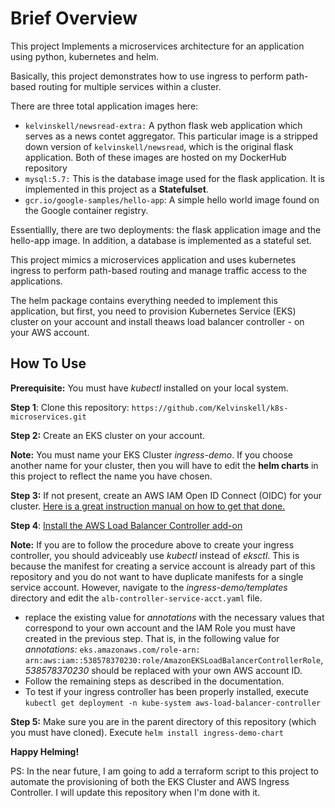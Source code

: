 # Brief Overview
This project Implements a microservices architecture for an application using python, kubernetes and helm.

Basically, this project demonstrates how to use ingress to perform path-based routing for multiple services within a cluster.  
 
There are three total application images here:
 - `kelvinskell/newsread-extra:` A python flask web application which serves as a news contet aggregator. This particular image is a stripped down version of `kelvinskell/newsread`, which is the original flask application. Both of these images are hosted on my DockerHub repository
 - `mysql:5.7:` This is the database image used for the flask application. It is implemented in this project as a **Statefulset**.
 - `gcr.io/google-samples/hello-app`: A simple hello world image found on the Google container registry.

Essentiallly, there are two deployments: the flask application image and the hello-app image. In addition, a database is implemented as a stateful set.

This project mimics a microservices application and uses kubernetes ingress to perform path-based routing and manage traffic access to the applications.

The helm package contains everything needed to implement this application, but first, you need to provision  Kubernetes Service (EKS) cluster on your account and install theaws load balancer controller - on your AWS account.

## How To Use
**Prerequisite:** You must have *kubectl* installed on your local system.

**Step 1**: Clone this repository: `https://github.com/Kelvinskell/k8s-microservices.git`

**Step 2:** Create an EKS cluster on your account.

**Note:** You must name your EKS Cluster *ingress-demo*. If you choose another name for your cluster, then you will have to edit the **helm charts** in this project to reflect the name you have chosen.  

**Step 3:** If not present, create an AWS IAM Open ID Connect (OIDC) for your cluster. [Here is a great instruction manual on how to get that done.](https://docs.aws.amazon.com/eks/latest/userguide/enable-iam-roles-for-service-accounts.html)

**Step 4**: [Install the AWS Load Balancer Controller add-on](https://docs.aws.amazon.com/eks/latest/userguide/aws-load-balancer-controller.html)

**Note:** If you are to follow the procedure above to create your ingress controller, you should adviceably use *kubectl* instead of *eksctl*. This is because the manifest for creating a service account is already part of this repository and you do not want to have duplicate manifests for a single service account. However, navigate to the *ingress-demo/templates* directory and edit the `alb-controller-service-acct.yaml` file.
  - replace the existing value for *annotations* with the necessary values that correspond to your own account and the IAM Role you must have created in the previous step. That is, in the following value for *annotations:* `eks.amazonaws.com/role-arn: arn:aws:iam::538578370230:role/AmazonEKSLoadBalancerControllerRole`, *538578370230* should be replaced with your own AWS account ID.
  -  Follow the remaining steps as described in the documentation.
  -  To test if your ingress controller has been properly installed, execute `kubectl get deployment -n kube-system aws-load-balancer-controller`

**Step 5:** Make sure you are in the parent directory of this repository (which you must have cloned). Execute `helm install ingress-demo-chart`

 **Happy Helming!** 

PS: In the near future, I am going to add a terraform script to this project to automate the provisioning of both the EKS Cluster and AWS Ingress Controller. 
I will update this repository when I'm done with it. 



